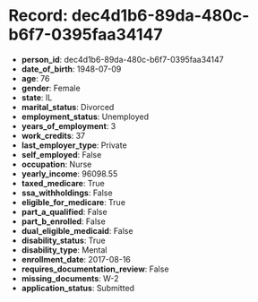 # Record: dec4d1b6-89da-480c-b6f7-0395faa34147

- **person_id**: dec4d1b6-89da-480c-b6f7-0395faa34147
- **date_of_birth**: 1948-07-09
- **age**: 76
- **gender**: Female
- **state**: IL
- **marital_status**: Divorced
- **employment_status**: Unemployed
- **years_of_employment**: 3
- **work_credits**: 37
- **last_employer_type**: Private
- **self_employed**: False
- **occupation**: Nurse
- **yearly_income**: 96098.55
- **taxed_medicare**: True
- **ssa_withholdings**: False
- **eligible_for_medicare**: True
- **part_a_qualified**: False
- **part_b_enrolled**: False
- **dual_eligible_medicaid**: False
- **disability_status**: True
- **disability_type**: Mental
- **enrollment_date**: 2017-08-16
- **requires_documentation_review**: False
- **missing_documents**: W-2
- **application_status**: Submitted